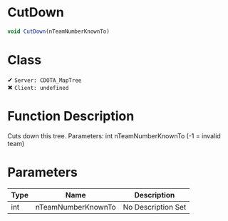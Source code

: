 # CutDown
```js
void CutDown(nTeamNumberKnownTo)
```
# Class
✔ `Server: CDOTA_MapTree`  
✖ `Client: undefined`  

# Function Description
Cuts down this tree. Parameters: int nTeamNumberKnownTo (-1 = invalid team)
# Parameters
Type|Name|Description
--|--|--
int|nTeamNumberKnownTo|No Description Set
